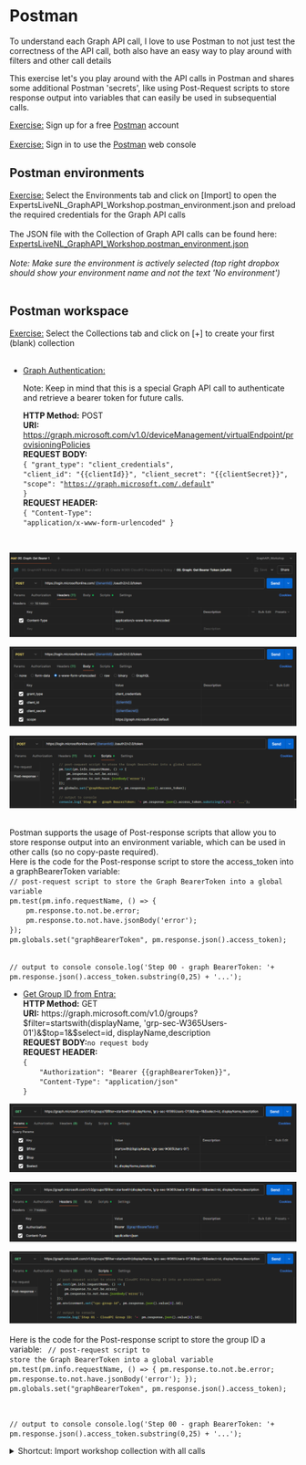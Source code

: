 # Postman #

To understand each Graph API call, I love to use Postman to not just test the correctness of the API call, both also have an easy way to play around with filters and other call details
  
This exercise let's you play around with the API calls in Postman and shares some additional Postman 'secrets', like using Post-Request scripts to store response output into variables that can easily be used in subsequential calls.
  
<ins>Exercise:</ins> Sign up for a free <a href='https://www.postman.com/' target='_new'>Postman</a> account<br>  
<ins>Exercise:</ins> Sign in to use the <a href='https://www.postman.com/' target='_new'>Postman</a> web console<br>  

## Postman environments ##
<ins>Exercise:</ins> Select the Environments tab and click on [Import] to open the ExpertsLiveNL_GraphAPI_Workshop.postman_environment.json and preload the required credentials for the Graph API calls<br>  
The JSON file with the Collection of Graph API calls can be found here: <a href='https://github.com/cloud-devops-ninja/myWorkshops/blob/main/GraphAPI_StarterKit/Exercises/Exercise02/ExpertsLiveNL_GraphAPI_Workshop.postman_environment.json' target="_blank">ExpertsLiveNL_GraphAPI_Workshop.postman_environment.json</a><br><br>
<i>Note: Make sure the environment is actively selected (top right dropbox should show your environment name and not the text 'No environment')</i><br><br>

## Postman workspace ##
<ins>Exercise:</ins> Select the Collections tab and click on [+] to create your first (blank) collection<br>  
    <ul>
    <li><a href='https://learn.microsoft.com/en-us/graph/auth-v2-user?view=graph-rest-1.0&tabs=http#step-2-request-an-access-token' target='_blank'>Graph Authentication:</a></li>
    <p>Note: Keep in mind that this is a special Graph API call to authenticate and retrieve a bearer token for future calls.</p>
    <b>HTTP Method:</b> POST<br>
    <b>URI:</b> https://graph.microsoft.com/v1.0/deviceManagement/virtualEndpoint/provisioningPolicies<br>
    <b>REQUEST BODY:</b><br>
    <code>{
    "grant_type": "client_credentials",
    "client_id": "{{clientId}}",
    "client_secret": "{{clientSecret}}",
    "scope": "https://graph.microsoft.com/.default"
}</code><br>
    <b>REQUEST HEADER:</b><br>
    <code>{
    "Content-Type": "application/x-www-form-urlencoded"
}</code>
</ul>
<br>  

![01_Postman_GetBearerToken_Headers.png](01_Postman_GetBearerToken_Headers.png)

![01_Postman_GetBearerToken_Body.png](01_Postman_GetBearerToken_Body.png)

![01_Postman_GetBearerToken_Scripts.png](01_Postman_GetBearerToken_Scripts.png)

<br>  
Postman supports the usage of Post-response scripts that allow you to store response output into an environment variable, which can be used in other calls (so no copy-paste required). <br>
Here is the code for the Post-response script to store the access_token into a graphBearerToken variable:
<code class="language-javascript">
// post-request script to store the Graph BearerToken into a global variable
pm.test(pm.info.requestName, () => {
    pm.response.to.not.be.error;
    pm.response.to.not.have.jsonBody('error');
});
pm.globals.set("graphBearerToken", pm.response.json().access_token);

// output to console
console.log('Step 00 - graph BearerToken: '+ pm.response.json().access_token.substring(0,25) + '...');
</code>
<br>  
<ul>
    <li><a href='https://learn.microsoft.com/en-us/graph/api/group-get?view=graph-rest-1.0&tabs=http' target='_blank'>Get Group ID from Entra:</a></li>
    <b>HTTP Method:</b> GET<br>
    <b>URI:</b> https://graph.microsoft.com/v1.0/groups?$filter=startswith(displayName, 'grp-sec-W365Users-01')&$top=1&$select=id, displayName,description<br>
    <b>REQUEST BODY:</b><code>no request body</code><br>
    <b>REQUEST HEADER:</b><br>
    <code>{
    "Authorization": "Bearer {{graphBearerToken}}",
    "Content-Type": "application/json"
}</code>
</ul>

![02_Postman_GetBearerToken_Params.png](02_Postman_GetBearerToken_Params.png)

![02_Postman_GetBearerToken_Headers.png](02_Postman_GetBearerToken_Headers.png)

![02_Postman_GetBearerToken_Scripts.png](02_Postman_GetBearerToken_Scripts.png)
<br>  
Here is the code for the Post-response script to store the group ID a variable:
<code class="language-javascript">
// post-request script to store the Graph BearerToken into a global variable
pm.test(pm.info.requestName, () => {
    pm.response.to.not.be.error;
    pm.response.to.not.have.jsonBody('error');
});
pm.globals.set("graphBearerToken", pm.response.json().access_token);

// output to console
console.log('Step 00 - graph BearerToken: '+ pm.response.json().access_token.substring(0,25) + '...');
</code>
<br>  
<details>
    <summary>
        Shortcut: Import workshop collection with all calls
    </summary>
    The JSON file with the Collection of Graph API calls can be found here: <a href='https://github.com/cloud-devops-ninja/myWorkshops/blob/main/GraphAPI_StarterKit/Exercises/Exercise02/ExpertsLiveNL_GraphAPI_Workshop.postman_collection.json' target="_blank">ExpertsLiveNL_GraphAPI_Workshop.postman_collection.json</a><br><br>
    For those that do not want to build their own API calls, feel free to import the collection that contains the Graph API calls for this workshop:
    <ul>
    <li>Click [import]</li>
    <li>Select ExpertsLiveNL_GraphAPI_Workshop.postman_collection.json</li>
    <li>Check out the different API calls in the collection</li>
    </ul>
</details><br>  

